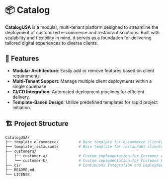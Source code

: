 # 📦 Catalog

**CatalogUSA** is a modular, multi-tenant platform designed to streamline the deployment of customized e-commerce and restaurant solutions. Built with scalability and flexibility in mind, it serves as a foundation for delivering tailored digital experiences to diverse clients.

## 🚀 Features

- **Modular Architecture**: Easily add or remove features based on client requirements.
- **Multi-Tenant Support**: Manage multiple client deployments within a single codebase.
- **CI/CD Integration**: Automated deployment pipelines for efficient delivery.
- **Template-Based Design**: Utilize predefined templates for rapid project initiation.

## 🏗️ Project Structure

```bash
CatalogUSA/
├── template_e-commerce/         # Base template for e-commerce clients
├── template_restaurant/         # Base template for restaurant clients
├── customers/
│   ├── customer-a/              # Custom implementation for Customer A
│   └── customer-b/              # Custom implementation for Customer B
├── ci/                          # Continuous Integration and Deployment scripts
├── README.md
└── LICENSE
